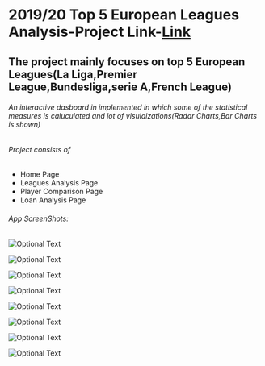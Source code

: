 # 2019/20 Top 5 European Leagues Analysis-**Project Link**-[Link](https://harikrishna19.shinyapps.io/Football_App/)

##  The project mainly focuses on top 5 European Leagues(La Liga,Premier League,Bundesliga,serie A,French League)

###### An interactive dasboard in implemented in which some of the statistical measures  is caluculated and lot of visulaizations(Radar Charts,Bar Charts is shown)

###### Project consists of 
* Home Page
* Leagues Analysis Page
* Player Comparison Page
* Loan Analysis Page

###### App ScreenShots:
![Optional Text](../main/screenshots-project/Home.png)

![Optional Text](../main/screenshots-project/L1.png)

![Optional Text](../main/screenshots-project/L2.png)

![Optional Text](../main/screenshots-project/L3.png)


![Optional Text](../main/screenshots-project/L4.png)

![Optional Text](../main/screenshots-project/Player.png)


![Optional Text](../main/screenshots-project/Loan1.png)

![Optional Text](../main/screenshots-project/Loan2.png)
